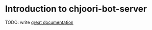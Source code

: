 # Introduction to chjoori-bot-server

TODO: write [great documentation](http://jacobian.org/writing/what-to-write/)
